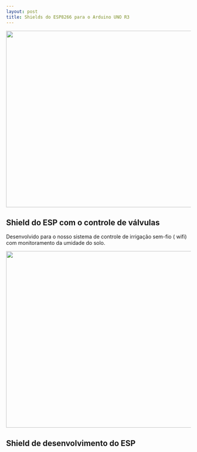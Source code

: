 ```yaml
---
layout: post
title: Shields do ESP8266 para o Arduino UNO R3
---
```

<img src="{{ site.baseurl }}/img/20160701_122324.jpg" height="480" width="640"/>

Shield do ESP com o controle de válvulas
----------------------------------------

Desenvolvido para o nosso sistema de controle de irrigação sem-fio (
wifi) com monitoramento da umidade do solo.

<img src="{{ site.baseurl }}/img/20160701_122111.jpg" height="480" width="640"/>

Shield de desenvolvimento do ESP 
--------------------------------



